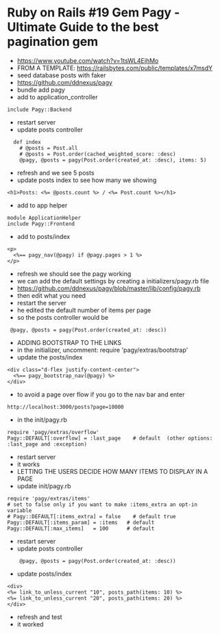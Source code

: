 # Ruby on Rails #19 Gem Pagy - Ultimate Guide to the best pagination gem

- https://www.youtube.com/watch?v=1tsWL4EjhMo
- FROM A TEMPLATE: https://railsbytes.com/public/templates/x7msdY
- seed database posts with faker
- https://github.com/ddnexus/pagy
- bundle add pagy
- add to application_controller

```
include Pagy::Backend
```

- restart server
- update posts controller

```
  def index
    # @posts = Post.all
    # @posts = Post.order(cached_weighted_score: :desc)
    @pagy, @posts = pagy(Post.order(created_at: :desc), items: 5)
```

- refresh and we see 5 posts
- update posts index to see how many we showing

```
<h1>Posts: <%= @posts.count %> / <%= Post.count %></h1>
```

- add to app helper

```
module ApplicationHelper
include Pagy::Frontend
```

- add to posts/index

```
<p>
  <%== pagy_nav(@pagy) if @pagy.pages > 1 %>
</p>
```

- refresh we should see the pagy working
- we can add the default settings by creating a initializers/pagy.rb file
- https://github.com/ddnexus/pagy/blob/master/lib/config/pagy.rb
- then edit what you need
- restart the server
- he edited the default number of items per page
- so the posts controller would be

```
 @pagy, @posts = pagy(Post.order(created_at: :desc))
```

- ADDING BOOTSTRAP TO THE LINKS
- in the initializer, uncomment: require 'pagy/extras/bootstrap'
- update the posts/index

```
<div class="d-flex justify-content-center">
  <%== pagy_bootstrap_nav(@pagy) %>
</div>
```

- to avoid a page over flow if you go to the nav bar and enter

```
http://localhost:3000/posts?page=10000
```

- in the init/pagy.rb

```
require 'pagy/extras/overflow'
Pagy::DEFAULT[:overflow] = :last_page    # default  (other options: :last_page and :exception)
```

- restart server
- it works
- LETTING THE USERS DECIDE HOW MANY ITEMS TO DISPLAY IN A PAGE
- update init/pagy.rb

```
require 'pagy/extras/items'
# set to false only if you want to make :items_extra an opt-in variable
# Pagy::DEFAULT[:items_extra] = false    # default true
Pagy::DEFAULT[:items_param] = :items   # default
Pagy::DEFAULT[:max_items]   = 100      # default
```

- restart server
- update posts controller

```
    @pagy, @posts = pagy(Post.order(created_at: :desc))
```

- update posts/index

```
<div>
<%= link_to_unless_current "10", posts_path(items: 10) %>
<%= link_to_unless_current "20", posts_path(items: 20) %>  
</div>
```

- refresh and test
- it worked



